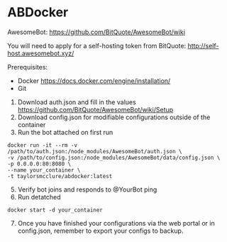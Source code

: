 # ABDocker

AwesomeBot: https://github.com/BitQuote/AwesomeBot/wiki

You will need to apply for a self-hosting token from BitQuote: http://self-host.awesomebot.xyz/

Prerequisites:
* Docker https://docs.docker.com/engine/installation/
* Git

1. Download auth.json and fill in the values https://github.com/BitQuote/AwesomeBot/wiki/Setup
2. Download config.json for modifiable configurations outside of the container
3. Run the bot attached on first run 
```
docker run -it --rm -v /path/to/auth.json:/node_modules/AwesomeBot/auth.json \
-v /path/to/config.json:/node_modules/AwesomeBot/data/config.json \
-p 0.0.0.0:80:8080 \
--name your_container \
-t taylorsmcclure/abdocker:latest
```
5. Verify bot joins and responds to @YourBot ping
6. Run detatched
```
docker start -d your_container
```
7. Once you have finished your configurations via the web portal or in config.json, remember to export your configs to backup.
